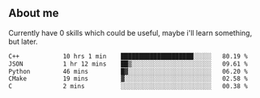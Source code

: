 ## About me
Currently have 0 skills which could be useful, maybe i'll learn something, but later.

<!--START_SECTION:waka-->

```txt
C++            10 hrs 1 min    ████████████████████░░░░░   80.19 %
JSON           1 hr 12 mins    ██▒░░░░░░░░░░░░░░░░░░░░░░   09.61 %
Python         46 mins         █▓░░░░░░░░░░░░░░░░░░░░░░░   06.20 %
CMake          19 mins         ▓░░░░░░░░░░░░░░░░░░░░░░░░   02.58 %
C              2 mins          ░░░░░░░░░░░░░░░░░░░░░░░░░   00.38 %
```

<!--END_SECTION:waka-->
